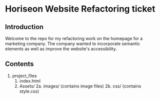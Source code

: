 # Horiseon Website Refactoring ticket

## Introduction

Welcome to the repo for my refactoring work on the homepage for a marketing company. The company wanted to incorporate semantic elements as well as improve the website's accessibility.

## Contents

1. project_files
   1. index.html
   2. Assets/
      2a. images/ (contains image files)
      2b. css/ (contains style.css)

##
